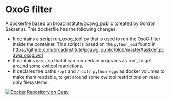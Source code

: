 # OxoG filter

A dockerfile based on broadinstitute/pcawg_public (created by Gordon Saksena). This dockerfile has the following changes:

 - It contains a script run_oxog_tool.py that is used to run the OxoG filter inside the container. This script is based on the `python_cmd` found in https://github.com/broadinstitute/pcawg_public/blob/master/taskdef.pcawg_oxog.wdl
 - It contains `gosu`, so that it can run certain programs as root, to get around some cwltool restrictions.
 - It declares the paths `/opt` and `/root/.python-eggs` as docker volumes to make them readable, to get around some cwltool restrictions on read-only filesystems.

[![Docker Repository on Quay](https://quay.io/repository/pancancer/pcawg-oxog-filter/status "Docker Repository on Quay")](https://quay.io/repository/pancancer/pcawg-oxog-filter)
